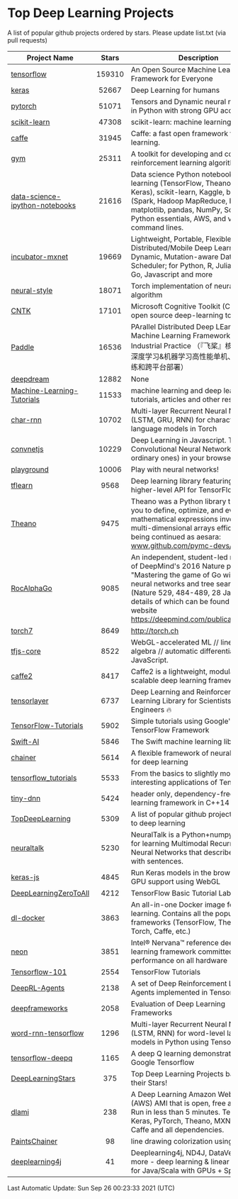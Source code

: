 # Top Deep Learning Projects
A list of popular github projects ordered by stars.
Please update list.txt (via pull requests)

|Project Name| Stars | Description |
| ---------- |:-----:| ----------- |
| [tensorflow](https://github.com/tensorflow/tensorflow) | 159310 | An Open Source Machine Learning Framework for Everyone |
| [keras](https://github.com/keras-team/keras) | 52667 | Deep Learning for humans |
| [pytorch](https://github.com/pytorch/pytorch) | 51071 | Tensors and Dynamic neural networks in Python with strong GPU acceleration |
| [scikit-learn](https://github.com/scikit-learn/scikit-learn) | 47308 | scikit-learn: machine learning in Python |
| [caffe](https://github.com/BVLC/caffe) | 31945 | Caffe: a fast open framework for deep learning. |
| [gym](https://github.com/openai/gym) | 25311 | A toolkit for developing and comparing reinforcement learning algorithms. |
| [data-science-ipython-notebooks](https://github.com/donnemartin/data-science-ipython-notebooks) | 21616 | Data science Python notebooks: Deep learning (TensorFlow, Theano, Caffe, Keras), scikit-learn, Kaggle, big data (Spark, Hadoop MapReduce, HDFS), matplotlib, pandas, NumPy, SciPy, Python essentials, AWS, and various command lines. |
| [incubator-mxnet](https://github.com/apache/incubator-mxnet) | 19669 | Lightweight, Portable, Flexible Distributed/Mobile Deep Learning with Dynamic, Mutation-aware Dataflow Dep Scheduler; for Python, R, Julia, Scala, Go, Javascript and more |
| [neural-style](https://github.com/jcjohnson/neural-style) | 18071 | Torch implementation of neural style algorithm |
| [CNTK](https://github.com/microsoft/CNTK) | 17101 | Microsoft Cognitive Toolkit (CNTK), an open source deep-learning toolkit |
| [Paddle](https://github.com/PaddlePaddle/Paddle) | 16536 | PArallel Distributed Deep LEarning: Machine Learning Framework from Industrial Practice （『飞桨』核心框架，深度学习&机器学习高性能单机、分布式训练和跨平台部署） |
| [deepdream](https://github.com/google/deepdream) | 12882 | None |
| [Machine-Learning-Tutorials](https://github.com/ujjwalkarn/Machine-Learning-Tutorials) | 11533 | machine learning and deep learning tutorials, articles and other resources  |
| [char-rnn](https://github.com/karpathy/char-rnn) | 10702 | Multi-layer Recurrent Neural Networks (LSTM, GRU, RNN) for character-level language models in Torch |
| [convnetjs](https://github.com/karpathy/convnetjs) | 10229 | Deep Learning in Javascript. Train Convolutional Neural Networks (or ordinary ones) in your browser. |
| [playground](https://github.com/tensorflow/playground) | 10006 | Play with neural networks! |
| [tflearn](https://github.com/tflearn/tflearn) | 9568 | Deep learning library featuring a higher-level API for TensorFlow. |
| [Theano](https://github.com/Theano/Theano) | 9475 | Theano was a Python library that allows you to define, optimize, and evaluate mathematical expressions involving multi-dimensional arrays efficiently. It is being continued as aesara: www.github.com/pymc-devs/aesara |
| [RocAlphaGo](https://github.com/Rochester-NRT/RocAlphaGo) | 9085 | An independent, student-led replication of DeepMind's 2016 Nature publication, "Mastering the game of Go with deep neural networks and tree search" (Nature 529, 484-489, 28 Jan 2016), details of which can be found on their website https://deepmind.com/publications.html. |
| [torch7](https://github.com/torch/torch7) | 8649 | http://torch.ch |
| [tfjs-core](https://github.com/tensorflow/tfjs-core) | 8522 | WebGL-accelerated ML // linear algebra // automatic differentiation for JavaScript. |
| [caffe2](https://github.com/facebookarchive/caffe2) | 8417 | Caffe2 is a lightweight, modular, and scalable deep learning framework. |
| [tensorlayer](https://github.com/tensorlayer/tensorlayer) | 6737 | Deep Learning and Reinforcement Learning Library for Scientists and Engineers 🔥 |
| [TensorFlow-Tutorials](https://github.com/nlintz/TensorFlow-Tutorials) | 5902 | Simple tutorials using Google's TensorFlow Framework |
| [Swift-AI](https://github.com/Swift-AI/Swift-AI) | 5846 | The Swift machine learning library. |
| [chainer](https://github.com/chainer/chainer) | 5614 | A flexible framework of neural networks for deep learning |
| [tensorflow_tutorials](https://github.com/pkmital/tensorflow_tutorials) | 5533 | From the basics to slightly more interesting applications of Tensorflow |
| [tiny-dnn](https://github.com/tiny-dnn/tiny-dnn) | 5424 | header only, dependency-free deep learning framework in C++14 |
| [TopDeepLearning](https://github.com/aymericdamien/TopDeepLearning) | 5309 | A list of popular github projects related to deep learning |
| [neuraltalk](https://github.com/karpathy/neuraltalk) | 5230 | NeuralTalk is a Python+numpy project for learning Multimodal Recurrent Neural Networks that describe images with sentences. |
| [keras-js](https://github.com/transcranial/keras-js) | 4845 | Run Keras models in the browser, with GPU support using WebGL |
| [DeepLearningZeroToAll](https://github.com/hunkim/DeepLearningZeroToAll) | 4212 | TensorFlow Basic Tutorial Labs |
| [dl-docker](https://github.com/floydhub/dl-docker) | 3863 | An all-in-one Docker image for deep learning. Contains all the popular DL frameworks (TensorFlow, Theano, Torch, Caffe, etc.) |
| [neon](https://github.com/NervanaSystems/neon) | 3851 | Intel® Nervana™ reference deep learning framework committed to best performance on all hardware |
| [Tensorflow-101](https://github.com/sjchoi86/Tensorflow-101) | 2554 | TensorFlow Tutorials |
| [DeepRL-Agents](https://github.com/awjuliani/DeepRL-Agents) | 2138 | A set of Deep Reinforcement Learning Agents implemented in Tensorflow. |
| [deepframeworks](https://github.com/zer0n/deepframeworks) | 2058 | Evaluation of Deep Learning Frameworks |
| [word-rnn-tensorflow](https://github.com/hunkim/word-rnn-tensorflow) | 1296 | Multi-layer Recurrent Neural Networks (LSTM, RNN) for word-level language models in Python using TensorFlow. |
| [tensorflow-deepq](https://github.com/siemanko/tensorflow-deepq) | 1165 | A deep Q learning demonstration using Google Tensorflow |
| [DeepLearningStars](https://github.com/hunkim/DeepLearningStars) | 375 | Top Deep Learning Projects based on their Stars! |
| [dlami](https://github.com/ritchieng/dlami) | 238 | A Deep Learning Amazon Web Service (AWS) AMI that is open, free and works. Run in less than 5 minutes. TensorFlow, Keras, PyTorch, Theano, MXNet, CNTK, Caffe and all dependencies. |
| [PaintsChainer](https://github.com/taizan/PaintsChainer) | 98 | line drawing colorization using chainer |
| [deeplearning4j](https://github.com/deeplearning4j/deeplearning4j) | 41 | Deeplearning4j, ND4J, DataVec and more - deep learning & linear algebra for Java/Scala with GPUs + Spark |

Last Automatic Update: Sun Sep 26 00:23:33 2021 (UTC)
